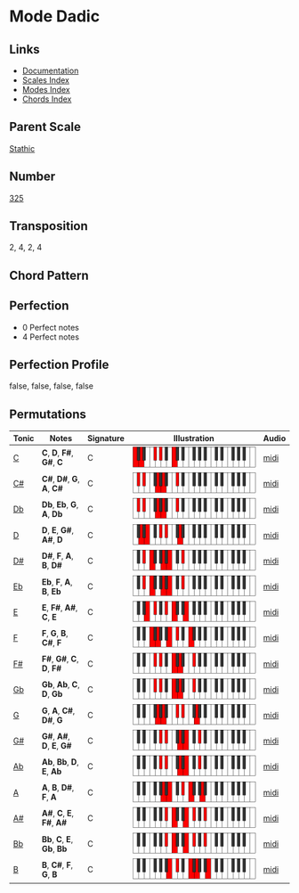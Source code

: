 # Mode Dadic

## Links

- [Documentation](README.md)
- [Scales Index](Scales.md)
- [Modes Index](Modes.md)
- [Chords Index](Chords.md)

## Parent Scale

[Stathic](ScaleStathic.md)

## Number

[325](https://ianring.com/musictheory/scales/325)

## Transposition

2, 4, 2, 4

## Chord Pattern



## Perfection

- 0 Perfect notes
- 4 Perfect notes

## Perfection Profile

false, false, false, false

## Permutations

| Tonic | Notes | Signature | Illustration | Audio |
|-------|-------|-----------|--------------|-------|
| [C](ModeCNaturalDadic.md) | **C**, **D**, **F#**, **G#**, **C** | C | ![CNaturalDadic](ModeCNaturalDadic.png) | [midi](https://github.com/edipermadi/music/blob/main/docs/ModeCNaturalDadic.mid?raw=true) |
| [C#](ModeCSharpDadic.md) | **C#**, **D#**, **G**, **A**, **C#** | C | ![CSharpDadic](ModeCSharpDadic.png) | [midi](https://github.com/edipermadi/music/blob/main/docs/ModeCSharpDadic.mid?raw=true) |
| [Db](ModeDFlatDadic.md) | **Db**, **Eb**, **G**, **A**, **Db** | C | ![DFlatDadic](ModeDFlatDadic.png) | [midi](https://github.com/edipermadi/music/blob/main/docs/ModeDFlatDadic.mid?raw=true) |
| [D](ModeDNaturalDadic.md) | **D**, **E**, **G#**, **A#**, **D** | C | ![DNaturalDadic](ModeDNaturalDadic.png) | [midi](https://github.com/edipermadi/music/blob/main/docs/ModeDNaturalDadic.mid?raw=true) |
| [D#](ModeDSharpDadic.md) | **D#**, **F**, **A**, **B**, **D#** | C | ![DSharpDadic](ModeDSharpDadic.png) | [midi](https://github.com/edipermadi/music/blob/main/docs/ModeDSharpDadic.mid?raw=true) |
| [Eb](ModeEFlatDadic.md) | **Eb**, **F**, **A**, **B**, **Eb** | C | ![EFlatDadic](ModeEFlatDadic.png) | [midi](https://github.com/edipermadi/music/blob/main/docs/ModeEFlatDadic.mid?raw=true) |
| [E](ModeENaturalDadic.md) | **E**, **F#**, **A#**, **C**, **E** | C | ![ENaturalDadic](ModeENaturalDadic.png) | [midi](https://github.com/edipermadi/music/blob/main/docs/ModeENaturalDadic.mid?raw=true) |
| [F](ModeFNaturalDadic.md) | **F**, **G**, **B**, **C#**, **F** | C | ![FNaturalDadic](ModeFNaturalDadic.png) | [midi](https://github.com/edipermadi/music/blob/main/docs/ModeFNaturalDadic.mid?raw=true) |
| [F#](ModeFSharpDadic.md) | **F#**, **G#**, **C**, **D**, **F#** | C | ![FSharpDadic](ModeFSharpDadic.png) | [midi](https://github.com/edipermadi/music/blob/main/docs/ModeFSharpDadic.mid?raw=true) |
| [Gb](ModeGFlatDadic.md) | **Gb**, **Ab**, **C**, **D**, **Gb** | C | ![GFlatDadic](ModeGFlatDadic.png) | [midi](https://github.com/edipermadi/music/blob/main/docs/ModeGFlatDadic.mid?raw=true) |
| [G](ModeGNaturalDadic.md) | **G**, **A**, **C#**, **D#**, **G** | C | ![GNaturalDadic](ModeGNaturalDadic.png) | [midi](https://github.com/edipermadi/music/blob/main/docs/ModeGNaturalDadic.mid?raw=true) |
| [G#](ModeGSharpDadic.md) | **G#**, **A#**, **D**, **E**, **G#** | C | ![GSharpDadic](ModeGSharpDadic.png) | [midi](https://github.com/edipermadi/music/blob/main/docs/ModeGSharpDadic.mid?raw=true) |
| [Ab](ModeAFlatDadic.md) | **Ab**, **Bb**, **D**, **E**, **Ab** | C | ![AFlatDadic](ModeAFlatDadic.png) | [midi](https://github.com/edipermadi/music/blob/main/docs/ModeAFlatDadic.mid?raw=true) |
| [A](ModeANaturalDadic.md) | **A**, **B**, **D#**, **F**, **A** | C | ![ANaturalDadic](ModeANaturalDadic.png) | [midi](https://github.com/edipermadi/music/blob/main/docs/ModeANaturalDadic.mid?raw=true) |
| [A#](ModeASharpDadic.md) | **A#**, **C**, **E**, **F#**, **A#** | C | ![ASharpDadic](ModeASharpDadic.png) | [midi](https://github.com/edipermadi/music/blob/main/docs/ModeASharpDadic.mid?raw=true) |
| [Bb](ModeBFlatDadic.md) | **Bb**, **C**, **E**, **Gb**, **Bb** | C | ![BFlatDadic](ModeBFlatDadic.png) | [midi](https://github.com/edipermadi/music/blob/main/docs/ModeBFlatDadic.mid?raw=true) |
| [B](ModeBNaturalDadic.md) | **B**, **C#**, **F**, **G**, **B** | C | ![BNaturalDadic](ModeBNaturalDadic.png) | [midi](https://github.com/edipermadi/music/blob/main/docs/ModeBNaturalDadic.mid?raw=true) |
